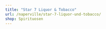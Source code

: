 ```yaml
---
title: "Star 7 Liquor & Tobacco"
url: /naperville/star-7-liquor-und-tobacco/
shop: Spirituosen
---
```


